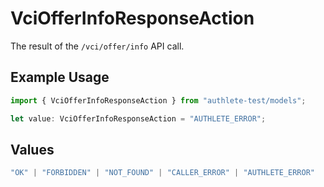 # VciOfferInfoResponseAction

The result of the `/vci/offer/info` API call.

## Example Usage

```typescript
import { VciOfferInfoResponseAction } from "authlete-test/models";

let value: VciOfferInfoResponseAction = "AUTHLETE_ERROR";
```

## Values

```typescript
"OK" | "FORBIDDEN" | "NOT_FOUND" | "CALLER_ERROR" | "AUTHLETE_ERROR"
```